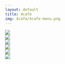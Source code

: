 ```yaml
---
layout: default
title: 4cafe
img: 4cafe/4cafe-menu.png
---
```


<div id="post">
  <div class="img-container">
    <img src="/img/4cafe/4cafe-front-menu.png">
  </div>
  <div class="img-container">
    <img src="/img/4cafe/4cafe-menu.png">
  </div>
  <div class="img-container">
    <img src="/img/4cafe/4cafe-mobile-app.png">
  </div>
  <div class="img-container">
    <img src="/img/4cafe/4cafe-mobile-app2.png">
  </div>
  <div class="img-container">
    <img src="/img/4cafe/4cafe-mobile-app3.png">
  </div>
  <div class="img-container">
    <img src="/img/4cafe/4cafe-mobile-app4.png">
  </div>
</div>
